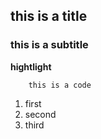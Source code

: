 ## this is a title
### this is a subtitle
__hightlight__

```
	this is a code
```

1. first
1. second
2. third
